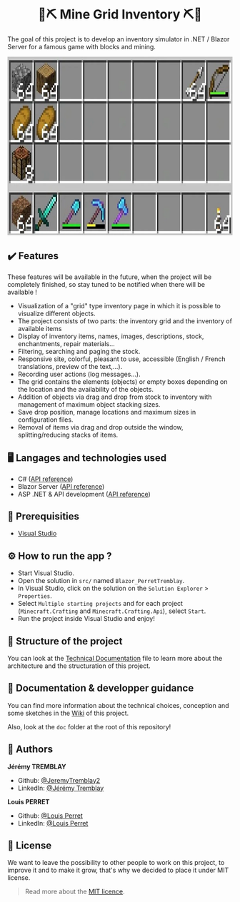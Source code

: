 <h1 align="center">🧱⛏ Mine Grid Inventory ⛏🧱</h1>

The goal of this project is to develop an inventory simulator in .NET / Blazor Server for a famous game with blocks and mining.

<p align="center">
    <img src="./doc/images/inventory_example.png" height="400"/>
</p>

## ✔️ Features

These features will be available in the future, when the project will be completely finished, so stay tuned to be notified when there will be available !

* Visualization of a "grid" type inventory page in which it is possible to visualize different objects.
* The project consists of two parts: the inventory grid and the inventory of available items
* Display of inventory items, names, images, descriptions, stock, enchantments, repair materials...
* Filtering, searching and paging the stock.
* Responsive site, colorful, pleasant to use, accessible (English / French translations, preview of the text,...).
* Recording user actions (log messages...).
* The grid contains the elements (objects) or empty boxes depending on the location and the availability of the objects.
* Addition of objects via drag and drop from stock to inventory with management of maximum object stacking sizes.
* Save drop position, manage locations and maximum sizes in configuration files.
* Removal of items via drag and drop outside the window, splitting/reducing stacks of items.

## 🖥️ Langages and technologies used

- C# ([API reference](https://learn.microsoft.com/en-US/dotnet/csharp/))
- Blazor Server ([API reference](https://learn.microsoft.com/en-US/aspnet/core/blazor/))
- ASP .NET & API development ([API reference](https://learn.microsoft.com/en-US/aspnet/core/))

## 🧵 Prerequisities

- [Visual Studio](https://visualstudio.microsoft.com/en/)

## ⚙️ How to run the app ?

* Start Visual Studio.
* Open the solution in `src/` named `Blazor_PerretTremblay`.
* In Visual Studio, click on the solution on the `Solution Explorer` > `Properties`.
* Select `Multiple starting projects` and for each project (`Minecraft.Crafting` and `Minecraft.Crafting.Api`), select `Start`.
* Run the project inside Visual Studio and enjoy!

## 🧱 Structure of the project

You can look at the [Technical Documentation](./doc/technical_documentation.md) file to learn more about the architecture and the structuration of this project.

## 📌 Documentation & developper guidance

You can find more information about the technical choices, conception and some sketches in the [Wiki](https://codefirst.iut.uca.fr/git/louis.perret/Blazor_PerretTremblay/wiki) of this project.

Also, look at the `doc` folder at the root of this repository! 

## 👤 Authors

**Jérémy TREMBLAY**

* Github: [@JeremyTremblay2](https://github.com/JeremyTremblay2)
* LinkedIn: [@Jérémy Tremblay](https://fr.linkedin.com/in/j%C3%A9r%C3%A9my-tremblay2)

**Louis PERRET**

* Github: [@Louis Perret](https://github.com/louis-perret)
* LinkedIn: [@Louis Perret](https://fr.linkedin.com/in/louis-perret-a67a6321b)

## 📝 License

We want to leave the possibility to other people to work on this project, to improve it and to make it grow, that's why we decided to place it under MIT license.

> Read more about the [MIT licence](https://opensource.org/licenses/MIT).
